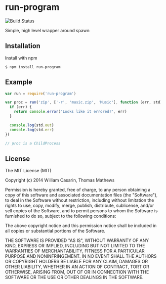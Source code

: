 
# run-program

  [![Build Status](https://travis-ci.org/monstercat/run-program.svg)](https://travis-ci.org/monstercat/run-program)

  Simple, high level wrapper around spawn

## Installation

  Install with npm

    $ npm install run-program

## Example

```js
var run = require('run-program')

var proc = run('zip', ['-r', 'music.zip', 'Music'], function (err, std) {
  if (err) {
    return console.error("Looks like it errored!", err)
  }

  console.log(std.out)
  console.log(std.err)
})

// proc is a ChildProcess
```

## License

  The MIT License (MIT)

  Copyright (c) 2014 William Casarin, Thomas Mathews

  Permission is hereby granted, free of charge, to any person obtaining a copy
  of this software and associated documentation files (the "Software"), to deal
  in the Software without restriction, including without limitation the rights
  to use, copy, modify, merge, publish, distribute, sublicense, and/or sell
  copies of the Software, and to permit persons to whom the Software is
  furnished to do so, subject to the following conditions:

  The above copyright notice and this permission notice shall be included in
  all copies or substantial portions of the Software.

  THE SOFTWARE IS PROVIDED "AS IS", WITHOUT WARRANTY OF ANY KIND, EXPRESS OR
  IMPLIED, INCLUDING BUT NOT LIMITED TO THE WARRANTIES OF MERCHANTABILITY,
  FITNESS FOR A PARTICULAR PURPOSE AND NONINFRINGEMENT. IN NO EVENT SHALL THE
  AUTHORS OR COPYRIGHT HOLDERS BE LIABLE FOR ANY CLAIM, DAMAGES OR OTHER
  LIABILITY, WHETHER IN AN ACTION OF CONTRACT, TORT OR OTHERWISE, ARISING FROM,
  OUT OF OR IN CONNECTION WITH THE SOFTWARE OR THE USE OR OTHER DEALINGS IN
  THE SOFTWARE.
